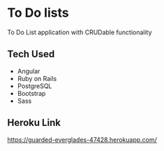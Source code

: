 # To Do lists
To Do List application with CRUDable functionality

## Tech Used
- Angular
- Ruby on Rails
- PostgreSQL
- Bootstrap
- Sass

## Heroku Link
https://guarded-everglades-47428.herokuapp.com/
